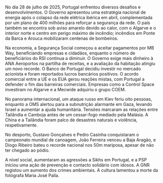 No dia 28 de julho de 2025, Portugal enfrentou diversos desafios e desenvolvimentos. O Governo apresentou uma estratégia nacional de energia após o colapso da rede elétrica ibérica em abril, complementada por um plano de 400 milhões para reforçar a segurança da rede. O país também se encontra sob aviso amarelo devido ao calor, com o Algarve e o interior norte e centro em perigo máximo de incêndio; incêndios em Ponte da Barca e Arouca mobilizaram centenas de bombeiros.

Na economia, a Segurança Social começou a aceitar pagamentos por MB Way, beneficiando empresas e cidadãos, enquanto o número de beneficiários do RSI continua a diminuir. O Governo exige mais dinheiro à ANA Aeroportos na partilha de receitas, e a avaliação da habitação atingiu um novo recorde. O Banco de Portugal decidiu investir no mercado acionista e foram reportados lucros bancários positivos. O acordo comercial entre a UE e os EUA gerou reações mistas, com Portugal a defender o fim das barreiras comerciais. Empresas como a Control Space investiram no Algarve e a Mecwide adquiriu o grupo COEM.

No panorama internacional, um ataque russo em Kiev feriu oito pessoas, enquanto a OMS alertou para a subnutrição alarmante em Gaza, levando Israel a aumentar a ajuda humanitária. Tensões marcaram as relações entre Tailândia e Camboja antes de um cessar-fogo mediado pela Malásia. A China e a Tailândia foram palco de desastres naturais e violência, respetivamente.

No desporto, Gustavo Gonçalves e Pedro Casinha conquistaram o campeonato mundial de canoagem, João Ferreira venceu a Baja Aragão, e Diogo Ribeiro bateu o recorde nacional nos 50m mariposa, apesar de não ter chegado ao pódio.

A nível social, aumentaram as agressões a Sikhs em Portugal, e a PSP iniciou uma ação de prevenção e contacto solidário com idosos. A GNR registou um aumento dos crimes ambientais. A cultura lamentou a morte da fotógrafa Maria José Palla.